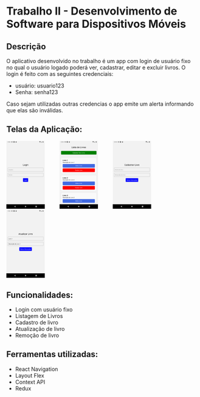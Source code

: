 # Trabalho II - Desenvolvimento de Software para Dispositivos Móveis


## Descrição 
O aplicativo desenvolvido no trabalho é um app com login de usuário fixo no qual o usuário logado poderá ver, cadastrar, editar e excluir livros. O login é feito com as seguintes credenciais:
- usuário: usuario123 
- Senha: senha123

Caso sejam utilizadas outras credencias o app emite um alerta informando que elas são inválidas.

## Telas da Aplicação:

<div>
  <img src="prints/login.png" width="20%" margin="20" />&nbsp;&nbsp;&nbsp;&nbsp;&nbsp;&nbsp;&nbsp;&nbsp;&nbsp;
  <img src="prints/lista-livros.png" width="20%" margin="20" />&nbsp;&nbsp;&nbsp;&nbsp;&nbsp;&nbsp;&nbsp;&nbsp;&nbsp;
  <img src="prints/cadastrar-livro.png" width="20%" margin="20" />&nbsp;&nbsp;&nbsp;&nbsp;&nbsp;&nbsp;&nbsp;&nbsp;&nbsp;
  <img src="prints/editar-livro.png" width="20%" margin="20" />&nbsp;&nbsp;&nbsp;&nbsp;&nbsp;&nbsp;&nbsp;&nbsp;&nbsp;
</div>


## Funcionalidades: 
- Login com usuário fixo
- Listagem de Livros
- Cadastro de livro
- Atualização de livro
- Remoção de livro

## Ferramentas utilizadas:
- React Navigation
- Layout Flex
- Context API
- Redux
